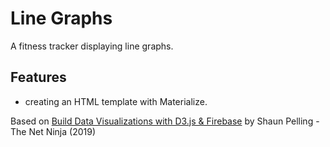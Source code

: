 # Line Graphs

A fitness tracker displaying line graphs.

<!-- <p align="center">
        <img src="screenshot.png">
</p> -->

## Features

- creating an HTML template with Materialize.

Based on [Build Data Visualizations with D3.js & Firebase](https://www.udemy.com/course/build-data-uis-with-d3-firebase/) by Shaun Pelling - The Net Ninja (2019)
